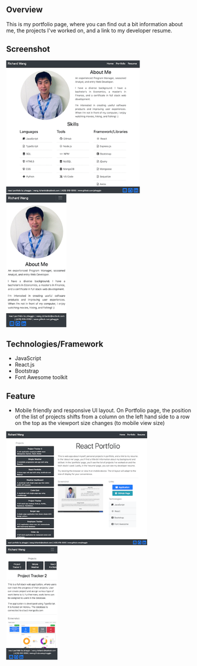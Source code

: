 ## Overview

This is my portfolio page, where you can find out a bit information about me, the projects I've worked on, and a link to my developer resume.


## Screenshot
<img src="https://raw.githubusercontent.com/phaggio/react-portfolio/master/screenshot/react-portfolio-screenshot.png" width="360">
<img src="https://raw.githubusercontent.com/phaggio/react-portfolio/master/screenshot/react-portfolio-screenshot3.png" width="162">

## Technologies/Framework
* JavaScript
* React.js
* Bootstrap
* Font Awesome toolkit


## Feature
* Mobile friendly and responsive UI layout. On Portfolio page, the position of the list of projects shifts from a column on the left hand side to a row on the top as the viewport size changes (to mobile view size)

<img src="https://raw.githubusercontent.com/phaggio/react-portfolio/master/screenshot/react-portfolio-screenshot2.png" width="380">
<img src="https://raw.githubusercontent.com/phaggio/react-portfolio/master/screenshot/react-portfolio-screenshot4.png" width="138">
